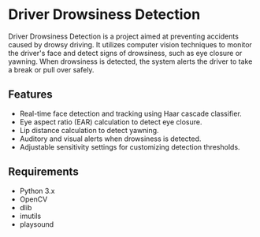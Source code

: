 # Driver Drowsiness Detection

Driver Drowsiness Detection is a project aimed at preventing accidents caused by drowsy driving. It utilizes computer vision techniques to monitor the driver's face and detect signs of drowsiness, such as eye closure or yawning. When drowsiness is detected, the system alerts the driver to take a break or pull over safely.

## Features

- Real-time face detection and tracking using Haar cascade classifier.
- Eye aspect ratio (EAR) calculation to detect eye closure.
- Lip distance calculation to detect yawning.
- Auditory and visual alerts when drowsiness is detected.
- Adjustable sensitivity settings for customizing detection thresholds.

## Requirements

- Python 3.x
- OpenCV
- dlib
- imutils
- playsound
